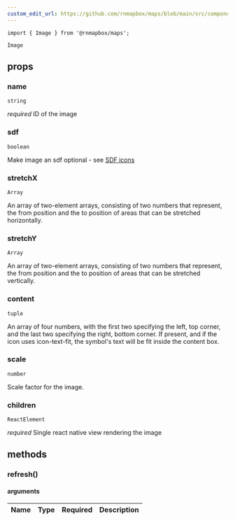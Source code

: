 ```yaml
---
custom_edit_url: https://github.com/rnmapbox/maps/blob/main/src/components/Image.tsx
---
```


  

```tsx
import { Image } from '@rnmapbox/maps';

Image

```


## props

  
### name

```tsx
string
```
_required_
ID of the image


  
### sdf

```tsx
boolean
```
Make image an sdf optional - see [SDF icons](https://docs.mapbox.com/help/troubleshooting/using-recolorable-images-in-mapbox-maps/)


  
### stretchX

```tsx
Array
```
An array of two-element arrays, consisting of two numbers that represent, the from position and the to position of areas that can be stretched horizontally.


  
### stretchY

```tsx
Array
```
An array of two-element arrays, consisting of two numbers that represent, the from position and the to position of areas that can be stretched vertically.


  
### content

```tsx
tuple
```
An array of four numbers, with the first two specifying the left, top
corner, and the last two specifying the right, bottom corner. If present, and if the
icon uses icon-text-fit, the symbol's text will be fit inside the content box.


  
### scale

```tsx
number
```
Scale factor for the image.


  
### children

```tsx
ReactElement
```
_required_
Single react native view rendering the image


  





## methods
### refresh()



#### arguments
| Name | Type | Required | Description  |
| ---- | :--: | :------: | :----------: |




